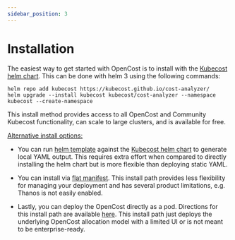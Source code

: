 ```yaml
---
sidebar_position: 3
---
```


Installation
===================

The easiest way to get started with OpenCost is to install with the [Kubecost helm chart](https://github.com/kubecost/cost-analyzer-helm-chart/). This can be done with helm 3 using the following commands:

```
helm repo add kubecost https://kubecost.github.io/cost-analyzer/
helm upgrade --install kubecost kubecost/cost-analyzer --namespace kubecost --create-namespace
```

This install method provides access to all OpenCost and Community Kubecost functionality, can scale to large clusters, and is available for free.

<ins>Alternative install options:<ins>

* You can run [helm template](https://helm.sh/docs/helm/helm_template/) against the [Kubecost helm chart](https://github.com/kubecost/cost-analyzer-helm-chart/) to generate local YAML output. This requires extra effort when compared to directly installing the helm chart but is more flexible than deploying static YAML.

* You can install via [flat manifest](https://github.com/kubecost/cost-analyzer-helm-chart/blob/master/README.md#manifest). This install path provides less flexibility for managing your deployment and has several product limitations, e.g. Thanos is not easily enabled.

* Lastly, you can deploy the OpenCost directly as a pod. Directions for this install path are available [here](https://github.com/kubecost/opencost/blob/master/deploying-as-a-pod.md). This install path just deploys the underlying OpenCost allocation model with a limited UI or is not meant to be enterprise-ready.
